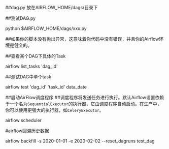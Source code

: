 ##dag.py 放在AIRFLOW_HOME/dags/目录下

##测试DAG.py

python $AIRFLOW_HOME/dags/xxx.py

##如果你的脚本没有抛出异常，这意味着你代码中没有错误，并且你的Airflow环境是健全的。

##查看某个DAG下具体的Task

airflow list_tasks 'dag_id'

##测试DAG中单个task

airflow test 'dag_id' 'task_id' data_date

##启动AirFlow调度程序
##调度程序将发送任务进行执行。默认Airflow设置依赖于一个名为`SequentialExecutor`的执行器，它由调度程序自动启动。在生产中，你可以使用更强大的执行器，如`CeleryExecutor`。

airflow scheduler

#airflow回溯历史数据

airflow backfill -s 2020-01-01 -e 2020-02-02 --reset_dagruns test_dag
